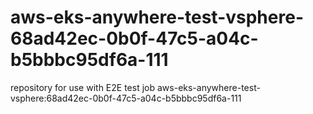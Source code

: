 # aws-eks-anywhere-test-vsphere-68ad42ec-0b0f-47c5-a04c-b5bbbc95df6a-111
repository for use with E2E test job aws-eks-anywhere-test-vsphere:68ad42ec-0b0f-47c5-a04c-b5bbbc95df6a-111
